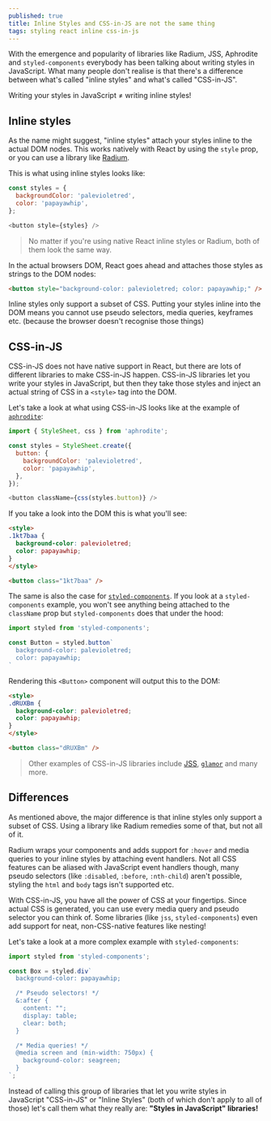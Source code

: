 ```yaml
---
published: true
title: Inline Styles and CSS-in-JS are not the same thing
tags: styling react inline css-in-js
---
```


With the emergence and popularity of libraries like Radium, JSS, Aphrodite and `styled-components` everybody has been talking about writing styles in JavaScript. What many people don't realise is that there's a difference between what's called "inline styles" and what's called "CSS-in-JS".

Writing your styles in JavaScript ≠ writing inline styles!

## Inline styles

As the name might suggest, "inline styles" attach your styles inline to the actual DOM nodes. This works natively with React by using the `style` prop, or you can use a library like [Radium](https://github.com/FormidableLabs/radium).

This is what using inline styles looks like:

```javascript
const styles = {
  backgroundColor: 'palevioletred',
  color: 'papayawhip',
};

<button style={styles} />
```

> No matter if you're using native React inline styles or Radium, both of them look the same way.

In the actual browsers DOM, React goes ahead and attaches those styles as strings to the DOM nodes:

```html
<button style="background-color: palevioletred; color: papayawhip;" />
```

Inline styles only support a subset of CSS. Putting your styles inline into the DOM means you cannot use pseudo selectors, media queries, keyframes etc. (because the browser doesn't recognise those things)

## CSS-in-JS

CSS-in-JS does not have native support in React, but there are lots of different libraries to make CSS-in-JS happen. CSS-in-JS libraries let you write your styles in JavaScript, but then they take those styles and inject an actual string of CSS in a `<style>` tag into the DOM.

Let's take a look at what using CSS-in-JS looks like at the example of [`aphrodite`](https://github.com/khan/aphrodite):

```javascript
import { StyleSheet, css } from 'aphrodite';

const styles = StyleSheet.create({
  button: {
    backgroundColor: 'palevioletred',
    color: 'papayawhip',
  },
});

<button className={css(styles.button)} />
```

If you take a look into the DOM this is what you'll see:

```html
<style>
.1kt7baa {
  background-color: palevioletred;
  color: papayawhip;
}
</style>

<button class="1kt7baa" />
```

The same is also the case for [`styled-components`](https://github.com/styled-components/styled-components). If you look at a `styled-components` example, you won't see anything being attached to the `className` prop but `styled-components` does that under the hood:

```javascript
import styled from 'styled-components';

const Button = styled.button`
  background-color: palevioletred;
  color: papayawhip;
`
```

Rendering this `<Button>` component will output this to the DOM:

```html
<style>
.dRUXBm {
  background-color: palevioletred;
  color: papayawhip;
}
</style>

<button class="dRUXBm" />
```

> Other examples of CSS-in-JS libraries include [JSS](https://github.com/cssinjs/jss), [`glamor`](https://github.com/threepointone/glamor) and many more.

## Differences

As mentioned above, the major difference is that inline styles only support a subset of CSS. Using a library like Radium remedies some of that, but not all of it.

Radium wraps your components and adds support for `:hover` and media queries to your inline styles by attaching event handlers. Not all CSS features can be aliased with JavaScript event handlers though, many pseudo selectors (like `:disabled`, `:before`, `:nth-child`) aren't possible, styling the `html` and `body` tags isn't supported etc.

With CSS-in-JS, you have all the power of CSS at your fingertips. Since actual CSS is generated, you can use every media query and pseudo selector you can think of. Some libraries (like `jss`, `styled-components`) even add support for neat, non-CSS-native features like nesting!

Let's take a look at a more complex example with `styled-components`:

```javascript
import styled from 'styled-components';

const Box = styled.div`
  background-color: papayawhip;

  /* Pseudo selectors! */
  &:after {
    content: "";
    display: table;
    clear: both;
  }

  /* Media queries! */
  @media screen and (min-width: 750px) {
    background-color: seagreen;
  }
`;
```

Instead of calling  this group of libraries that let you write styles in JavaScript "CSS-in-JS" or "Inline Styles" (both of which don't apply to all of those) let's call them what they really are: **"Styles in JavaScript" libraries!**
